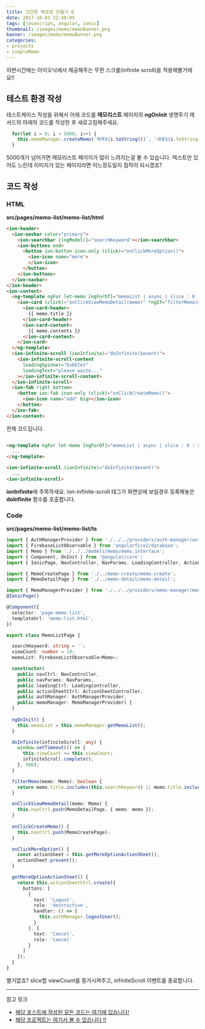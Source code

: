 ```yaml
---
title: 간단한 메모장 만들기 6
date: 2017-10-03 22:49:05
tags: [javascript, angular, ionic]
thumbnail: /images/memo/memoBanner.png
banner: /images/memo/memoBanner.png
categories:
- projects
- simpleMemo
---
```


이번시간에는 아이오닉에서 제공해주는 무한 스크롤(infinite scroll)을 적용해볼거에요!!

## 테스트 환경 작성

테스트케이스 작성을 위해서 아래 코드를 **메모리스트** 페이지의 **ngOnInit** 생명주기 메서드의 아래의 코드를 작성한 후 새로고침해주세요.

```typescript
  for(let i = 0; i < 5000; i++) {
    this.memoManager.createMemo(`제목${i.toString()}`, `내용${i.toString}`);
  }
```

5000개가 넘어가면 메모리스트 페이지가 많이 느려지는걸 볼 수 있습니다.
텍스트만 있어도 느린데 이미지가 있는 페이지라면 어느정도일지 짐작이 되시겠죠?

<!-- more -->

## 코드 작성

### HTML
**src/pages/memo-list/memo-list/html**
```html
<ion-header>
  <ion-navbar color="primary">
    <ion-searchbar [(ngModel)]="searchKeyword"></ion-searchbar>
    <ion-buttons end>
      <button ion-button icon-only (click)="onClickMoreOption()">
        <ion-icon name="more">
        </ion-icon>
      </button>
    </ion-buttons>
  </ion-navbar>
</ion-header>
<ion-content>
  <ng-template ngFor let-memo [ngForOf]="memoList | async | slice : 0 : viewCount" let-i="index">
    <ion-card (click)="onClickViewMemoDetail(memo)" *ngIf="filterMemo(memo)">
      <ion-card-header>
        {{ memo.title }}
      </ion-card-header>
      <ion-card-content>
        {{ memo.contents }}
      </ion-card-content>
    </ion-card>
  </ng-template>
  <ion-infinite-scroll (ionInfinite)="doInfinite($event)">
    <ion-infinite-scroll-content
      loadingSpinner="bubbles"
      loadingText="please waite..."
    ></ion-infinite-scroll-content>
  </ion-infinite-scroll>
  <ion-fab right bottom>
    <button ion-fab icon-only (click)="onClickCreateMemo()">
      <ion-icon name="add" big></ion-icon>
    </button>
  </ion-fab>
</ion-content>
```

전체 코드입니다.

```html

<ng-template ngFor let-memo [ngForOf]="memoList | async | slice : 0 : viewCount" let-i="index">
  ...
</ng-template>

<ion-infinite-scroll (ionInfinite)="doInfinite($event)">
  ...
<ion-infinite-scroll>
```

**ionInfinite**에 주목하세요. ion-infinite-scroll 태그가 화면상에 보일경우 등록해놓은 **doInfinite** 함수를 호출합니다.

### Code
**src/pages/memo-list/memo-list/ts**
```typescript
import { AuthManagerProvider } from './../../providers/auth-manager/auth-manager';
import { FirebaseListObservable } from 'angularfire2/database';
import { Memo } from './../../models/memo/memo.interface';
import { Component, OnInit } from '@angular/core';
import { IonicPage, NavController, NavParams, LoadingController, ActionSheetController } from 'ionic-angular';

import { MemoCreatePage } from './../memo-create/memo-create';
import { MemoDetailPage } from './../memo-detail/memo-detail';

import { MemoManagerProvider } from './../../providers/memo-manager/memo-manager';
@IonicPage()

@Component({
  selector: 'page-memo-list',
  templateUrl: 'memo-list.html',
})

export class MemoListPage {

  searchKeyword: string = '';
  viewCount: number = 10;
  memoList: FirebaseListObservable<Memo>;

  constructor(
    public navCtrl: NavController,
    public navParams: NavParams,
    public loadingCtrl: LoadingController,
    public actionSheetCtrl: ActionSheetController,
    public authManager: AuthManagerProvider,
    public memoManager: MemoManagerProvider) {
  }
 
  ngOnInit() {
    this.memoList = this.memoManager.getMemoList();
  }

  doInfinite(infiniteScroll: any) {
    window.setTimeout(() => {
      this.viewCount += this.viewCount;
      infiniteScroll.complete();
    }, 500);
  }

  filterMemo(memo: Memo): boolean {
    return memo.title.includes(this.searchKeyword) || memo.title.includes(this.searchKeyword);
  }

  onClickViewMemoDetail(memo: Memo) {
    this.navCtrl.push(MemoDetailPage, { memo: memo });
  }
  
  onClickCreateMemo() {
    this.navCtrl.push(MemoCreatePage);
  }

  onClickMoreOption() {
    const actionSheet = this.getMoreOptionActionSheet();
    actionSheet.present();
  }

  getMoreOptionActionSheet() {
    return this.actionSheetCtrl.create({
      buttons: [
        {
          text: 'Logout',
          role: 'destructive',
          handler: () => {
            this.authManager.logoutUser();
          }
        }, {
          text: 'Cancel',
          role: 'cancel'
        }
      ]
    });
  }
}
```

별거없죠? slice할 viewCount를 증가시켜주고, infiniteScroll 이벤트를 종료합니다.

---

참고 링크
- [해당 포스트에 작성된 모든 코드는 여기에 있습니다!](https://github.com/ddalpange/simple-memo)
- [해당 프로젝트는 여기서 볼 수 있습니다 !!](https://memo-28314.firebaseapp.com)
